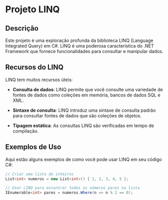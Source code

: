 # Projeto LINQ

## Descrição

Este projeto é uma exploração profunda da biblioteca LINQ (Language Integrated Query) em C#. LINQ é uma poderosa característica do .NET Framework que fornece funcionalidades para consultar e manipular dados.

## Recursos do LINQ

LINQ tem muitos recursos úteis:

- **Consulta de dados**: LINQ permite que você consulte uma variedade de fontes de dados como coleções em memória, bancos de dados SQL e XML.

- **Sintaxe de consulta**: LINQ introduz uma sintaxe de consulta padrão para consultar fontes de dados que são coleções de objetos.

- **Tipagem estática**: As consultas LINQ são verificadas em tempo de compilação.

## Exemplos de Uso

Aqui estão alguns exemplos de como você pode usar LINQ em seu código C#:

```csharp
// Criar uma lista de inteiros
List<int> numeros = new List<int>() { 1, 2, 3, 4, 5 };

// Usar LINQ para encontrar todos os números pares na lista
IEnumerable<int> pares = numeros.Where(n => n % 2 == 0);
